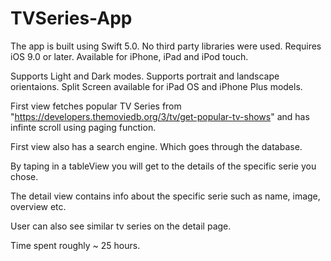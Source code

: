 # TVSeries-App

The app is built using Swift 5.0. No third party libraries were used.
Requires iOS 9.0 or later. Available for iPhone, iPad and iPod touch.

Supports Light and Dark modes.
Supports portrait and landscape orientaions.
Split Screen available for iPad OS and iPhone Plus models.

First view fetches popular TV Series from "https://developers.themoviedb.org/3/tv/get-popular-tv-shows" and has infinte scroll using paging function.

First view also has a search engine. Which goes through the database.

By taping in a tableView you will get to the details of the specific serie you chose.

The detail view contains info about the specific serie such as name, image, overview etc.

User can also see similar tv series on the detail page.

Time spent roughly ~ 25 hours.


